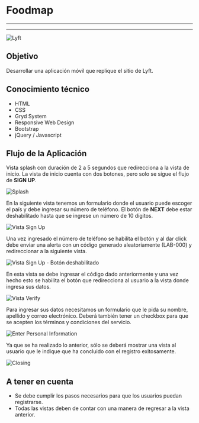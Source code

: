 # **Foodmap**

-----------------------------------------------------------------
-----------------------------------------------------------------

![Lyft](assets/images/lyft.JPG)

## **Objetivo**

Desarrollar una aplicación móvil que replique el sitio de Lyft.

## **Conocimiento técnico**

- HTML
- CSS
- Gryd System
- Responsive Web Design
- Bootstrap
- jQuery / Javascript

## **Flujo de la Aplicación**

Vista splash con duración de 2 a 5 segundos que redirecciona a la vista de inicio. La vista de inicio cuenta con dos botones, pero solo se sigue el flujo de **SIGN UP**.

![Splash](assets/images/img1.png)

En la siguiente vista tenemos un formulario donde el usuario puede escoger el país y debe ingresar su número de teléfono. El botón de **NEXT** debe estar deshabilitado hasta que se ingrese un número de 10 dígitos.

![Vista Sign Up](assets/images/img2.png)

Una vez ingresado el número de teléfono se habilita el botón y al dar click debe enviar una alerta con un código generado aleatoriamente (LAB-000) y redireccionar a la siguiente vista.

![Vista Sign Up - Botón deshabilitado](assets/images/img3.png)

En esta vista se debe ingresar el código dado anteriormente y una vez hecho esto se habilita el botón que redirecciona al usuario a la vista donde ingresa sus datos.

![Vista Verify](assets/images/img4.png)

Para ingresar sus datos necesitamos un formulario que le pida su nombre, apellido y correo electrónico. Deberá también tener un checkbox para que se acepten los términos y condiciones del servicio.

![Enter Personal Information](assets/images/img5.png)

Ya que se ha realizado lo anterior, sólo se deberá mostrar una vista al usuario que le indique que ha concluido con el registro exitosamente.

![Closing](assets/images/img6.png)

## **A tener en cuenta**

- Se debe cumplir los pasos necesarios para que los usuarios puedan registrarse.
- Todas las vistas deben de contar con una manera de regresar a la vista anterior.